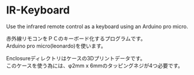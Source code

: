 # IR-Keyboard
Use the infrared remote control as a keyboard using an Arduino pro micro.<br>

赤外線リモコンをＰＣのキーボード化するプログラムです。<br>
Arduino pro micro(leonardo)を使います。<br>

Enclosureディレクトリはケースの3Dプリントデータです。<br>
このケースを使う為には、φ2mm x 6mmのタッピングネジが4つ必要です。<br>
